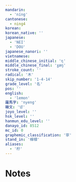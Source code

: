 ```yaml
---
mandarin:
  - 'níng'
cantonese:
  - ning4
korean:
korean_native: ''
japanese:
  - 'NEI'
  - 'DOU'
japanese_nanori: ''
vietnamese:
middle_chinese_initial: 'ɳ'
middle_chinese_final: 'ɣæŋ'
stroke_count: ''
radical: '木'
skip_number: '1-4-14'
grade_level: '名'
pos: ''
english:
  - 'lemon'
羅馬字: 'nyeng'
韓文: '녕'
joyo_level: ''
hsk_level: ''
hanmun_edu_level: ''
danayo_id: 8512
mc_id: 0
graphemic_classification: '寧'
stand_in: '檸檬'
aliases:
  - '柠'
---
```


# Notes
